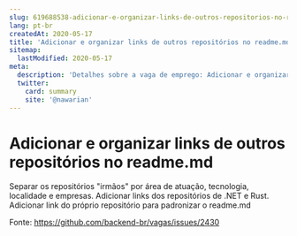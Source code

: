 ```yaml
---
slug: 619688538-adicionar-e-organizar-links-de-outros-repositorios-no-readmemd
lang: pt-br
createdAt: 2020-05-17
title: 'Adicionar e organizar links de outros repositórios no readme.md - Vaga de Emprego'
sitemap:
  lastModified: 2020-05-17
meta:
  description: 'Detalhes sobre a vaga de emprego: Adicionar e organizar links de outros repositórios no readme.md'
  twitter:
    card: summary
    site: '@nawarian'
---
```


# Adicionar e organizar links de outros repositórios no readme.md

Separar os repositórios "irmãos" por área de atuação, tecnologia, localidade e empresas.
Adicionar links dos repositórios de .NET e Rust. 
Adicionar link do próprio repositório para padronizar o readme.md

Fonte: https://github.com/backend-br/vagas/issues/2430
